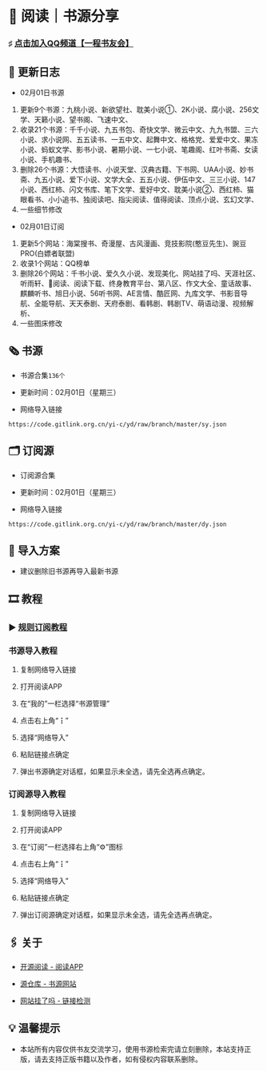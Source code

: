 #  📖 阅读｜书源分享

###  ♯ [点击加入QQ频道【一程书友会】](https://qun.qq.com/qqweb/qunpro/share?_wv=3&_wwv=128&appChannel=share&inviteCode=1W5a7r2&businessType=9&from=246610&biz=ka)

##  📢 更新日志

- 02月01日书源
1. 更新9个书源：九桃小说、新欲望社、耽美小说①、2K小说、腐小说、256文学、天籁小说、望书阁、飞速中文、
2. 收录21个书源：千千小说、九五书包、奇快文学、微云中文、九九书盟、三六小说、求小说网、五五读书、一五中文、起舞中文、格格党、爱爱中文、果冻小说、蚂蚁文学、影书小说、暑期小说、一七小说、笔趣阁、红叶书斋、女读小说、手机趣书、
3. 删除26个书源：大悟读书、小说天堂、汉典古籍、下书网、UAA小说、妙书斋、九五小说、爱下小说、文学大全、五五小说、伊伍中文、三三小说、147小说、西红柿、闪文书库、笔下文学、爱好中文、耽美小说②、西红柿、猫眼看书、小小追书、独阅读吧、指尖阅读、值得阅读、顶点小说、玄幻文学、
4. 一些细节修改

- 02月01日订阅
1. 更新5个网站：海棠搜书、奇漫屋、古风漫画、竞技影院(憨豆先生)、豌豆PRO(白嫖者联盟)
2. 收录1个网站：QQ榜单
3. 删除26个网站：千书小说、爱久久小说、发现美化、网站挂了吗、天涯社区、听雨轩、🔎阅读、阅读下载、终身教育平台、第八区、作文大全、童话故事、麒麟听书、旭日小说、56听书网、AE言情、酷匠网、九库文学、书影音导航、全能导航、天天泰剧、天府泰剧、看韩剧、韩剧TV、萌语动漫、视频解析、
4. 一些图床修改

##  🗞️ 书源

- 书源合集`136个`

- 更新时间：02月01日（星期三）

- 网络导入链接

```
https://code.gitlink.org.cn/yi-c/yd/raw/branch/master/sy.json
```


##  🗂️ 订阅源

- 订阅源合集

- 更新时间：02月01日（星期三）

- 网络导入链接

```
https://code.gitlink.org.cn/yi-c/yd/raw/branch/master/dy.json
```

##  💠 导入方案

- 建议删除旧书源再导入最新书源

##  🎞️ 教程

###  ▶️ [规则订阅教程](https://b23.tv/PQosCT0)

###  书源导入教程

1. 复制网络导入链接

2. 打开阅读APP

3. 在“我的”一栏选择“书源管理”

4. 点击右上角“┇”

5. 选择“网络导入”

6. 粘贴链接点确定

7. 弹出书源确定对话框，如果显示未全选，请先全选再点确定。

###   订阅源导入教程

1. 复制网络导入链接

2. 打开阅读APP

3. 在“订阅”一栏选择右上角“⚙️”图标

4. 点击右上角“┇”

5. 选择“网络导入”

6. 粘贴链接点确定

7. 弹出订阅源确定对话框，如果显示未全选，请先全选再点确定。

##  🖇️ 关于

- [开源阅读 - 阅读APP](https://www.coolapk.com/apk/io.legado.app.release)

- [源仓库 - 书源网站](http://www.yckceo.com/)

- [网站挂了吗 - 链接检测](https://gualemang.com/)

##  💡 温馨提示

- 本站所有内容仅供书友交流学习，使用书源检索完请立刻删除，本站支持正版，请去支持正版书籍以及作者，如有侵权内容联系删除。